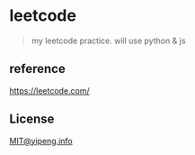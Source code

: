 # leetcode
> my leetcode practice. will use python & js

## reference
https://leetcode.com/

## License
MIT@yipeng.info
